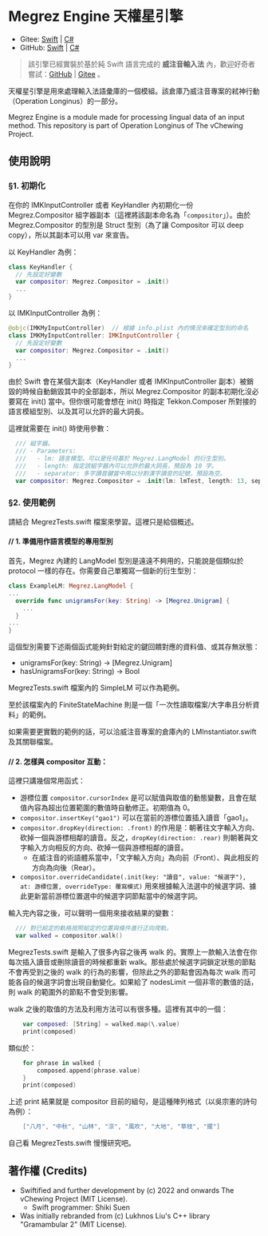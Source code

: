 # Megrez Engine 天權星引擎

- Gitee: [Swift](https://gitee.com/vChewing/Megrez) | [C#](https://gitee.com/vChewing/MegrezNT)
- GitHub: [Swift](https://github.com/vChewing/Megrez) | [C#](https://github.com/vChewing/MegrezNT)

> 該引擎已經實裝於基於純 Swift 語言完成的 **威注音輸入法** 內，歡迎好奇者嘗試：[GitHub](https://github.com/vChewing/vChewing-macOS ) | [Gitee](https://gitee.com/vchewing/vChewing-macOS ) 。

天權星引擎是用來處理輸入法語彙庫的一個模組。該倉庫乃威注音專案的弒神行動（Operation Longinus）的一部分。

Megrez Engine is a module made for processing lingual data of an input method. This repository is part of Operation Longinus of The vChewing Project.

## 使用說明

### §1. 初期化

在你的 IMKInputController 或者 KeyHandler 內初期化一份 Megrez.Compositor 組字器副本（這裡將該副本命名為「`compositor`」）。由於 Megrez.Compositor 的型別是 Struct 型別（為了讓 Compositor 可以 deep copy），所以其副本可以用 var 來宣告。

以 KeyHandler 為例：
```swift
class KeyHandler {
  // 先設定好變數
  var compositor: Megrez.Compositor = .init()
  ...
}
```

以 IMKInputController 為例：
```swift
@objc(IMKMyInputController)  // 根據 info.plist 內的情況來確定型別的命名
class IMKMyInputController: IMKInputController {
  // 先設定好變數
  var compositor: Megrez.Compositor = .init()
  ...
}
```

由於 Swift 會在某個大副本（KeyHandler 或者 IMKInputController 副本）被銷毀的時候自動銷毀其中的全部副本，所以 Megrez.Compositor 的副本初期化沒必要寫在 init() 當中。但你很可能會想在 init() 時指定 Tekkon.Composer 所對接的語言模組型別、以及其可以允許的最大詞長。

這裡就需要在 init() 時使用參數：
```swift
  /// 組字器。
  /// - Parameters:
  ///   - lm: 語言模型。可以是任何基於 Megrez.LangModel 的衍生型別。
  ///   - length: 指定該組字器內可以允許的最大詞長，預設為 10 字。
  ///   - separator: 多字讀音鍵當中用以分割漢字讀音的記號，預設為空。
  var compositor: Megrez.Compositor = .init(lm: lmTest, length: 13, separator: "-")
```

### §2. 使用範例

請結合 MegrezTests.swift 檔案來學習。這裡只是給個概述。

#### // 1. 準備用作語言模型的專用型別

首先，Megrez 內建的 LangModel 型別是遠遠不夠用的，只能說是個類似於 protocol 一樣的存在。你需要自己單獨寫一個新的衍生型別：

```swift
class ExampleLM: Megrez.LangModel {
...
  override func unigramsFor(key: String) -> [Megrez.Unigram] {
    ...
  }
...
}
```

這個型別需要下述兩個函式能夠針對給定的鍵回饋對應的資料值、或其存無狀態：
- unigramsFor(key: String) -> [Megrez.Unigram]
- hasUnigramsFor(key: String) -> Bool

MegrezTests.swift 檔案內的 SimpleLM 可以作為範例。

至於該檔案內的 FiniteStateMachine 則是一個「一次性讀取檔案/大字串且分析資料」的範例。

如果需要更實戰的範例的話，可以洽威注音專案的倉庫內的 LMInstantiator.swift 及其關聯檔案。

#### // 2. 怎樣與 compositor 互動：

這裡只講幾個常用函式：

- 游標位置 `compositor.cursorIndex` 是可以賦值與取值的動態變數，且會在賦值內容為超出位置範圍的數值時自動修正。初期值為 0。
- `compositor.insertKey("gao1")` 可以在當前的游標位置插入讀音「gao1」。
- `compositor.dropKey(direction: .front)` 的作用是：朝著往文字輸入方向、砍掉一個與游標相鄰的讀音。反之，`dropKey(direction: .rear)` 則朝著與文字輸入方向相反的方向、砍掉一個與游標相鄰的讀音。
  - 在威注音的術語體系當中，「文字輸入方向」為向前（Front）、與此相反的方向為向後（Rear）。
- `compositor.overrideCandidate(.init(key: "讀音", value: "候選字"), at: 游標位置, overrideType: 覆寫模式)` 用來根據輸入法選中的候選字詞、據此更新當前游標位置選中的候選字詞節點當中的候選字詞。

輸入完內容之後，可以聲明一個用來接收結果的變數：

```swift
  /// 對已給定的軌格按照給定的位置與條件進行正向爬軌。
  var walked = compositor.walk()
```

MegrezTests.swift 是輸入了很多內容之後再 walk 的。實際上一款輸入法會在你每次插入讀音或刪除讀音的時候都重新 walk。那些處於候選字詞鎖定狀態的節點不會再受到之後的 walk 的行為的影響，但除此之外的節點會因為每次 walk 而可能各自的候選字詞會出現自動變化。如果給了 nodesLimit 一個非零的數值的話，則 walk 的範圍外的節點不會受到影響。

walk 之後的取值的方法及利用方法可以有很多種。這裡有其中的一個：

```swift
    var composed: [String] = walked.map(\.value)
    print(composed)
```

類似於：

```swift
    for phrase in walked {
        composed.append(phrase.value)
    }
    print(composed)
```

上述 print 結果就是 compositor 目前的組句，是這種陣列格式（以吳宗憲的詩句為例）：
```swift
    ["八月", "中秋", "山林", "涼", "風吹", "大地", "草枝", "擺"]
```

自己看 MegrezTests.swift 慢慢研究吧。

## 著作權 (Credits)

- Swiftified and further development by (c) 2022 and onwards The vChewing Project (MIT License).
  - Swift programmer: Shiki Suen
- Was initially rebranded from (c) Lukhnos Liu's C++ library "Gramambular 2" (MIT License).
